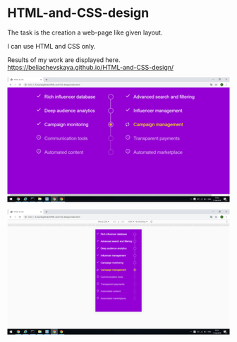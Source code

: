 # HTML-and-CSS-design
The task is the creation a web-page like given layout.

I can use HTML and CSS only.

Results of my work are displayed here.
 https://beliachevskaya.github.io/HTML-and-CSS-design/

![image 1](https://github.com/beliachevskaya/HTML-and-CSS-design/raw/master/images/FullScreen.png)

![image 2](https://github.com/beliachevskaya/HTML-and-CSS-design/raw/master/images/smallScreen.png)
